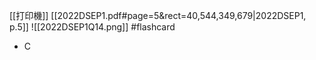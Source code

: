 [[打印機]] [[2022DSEP1.pdf#page=5&rect=40,544,349,679|2022DSEP1, p.5]]
![[2022DSEP1Q14.png]] #flashcard 
- C